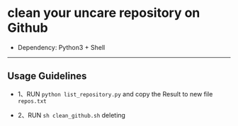 # clean your uncare repository on Github

- Dependency: Python3 + Shell

- - - 

## Usage Guidelines

- 1、RUN `python list_repository.py` and copy the Result to new file `repos.txt`

- 2、RUN `sh clean_github.sh` deleting

